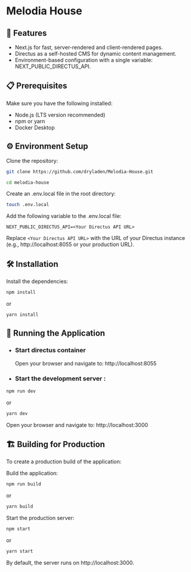 # Melodia House

## 🚀 Features

- Next.js for fast, server-rendered and client-rendered pages.
- Directus as a self-hosted CMS for dynamic content management.
- Environment-based configuration with a single variable: NEXT_PUBLIC_DIRECTUS_API.

## 📋 Prerequisites

Make sure you have the following installed:

- Node.js (LTS version recommended)
- npm or yarn
- Docker Desktop

## ⚙️ Environment Setup

Clone the repository:

```bash
git clone https://github.com/dryladen/Melodia-House.git

```

```bash
cd melodia-house
```

Create an .env.local file in the root directory:

```bash
touch .env.local
```

Add the following variable to the .env.local file:

```env
NEXT_PUBLIC_DIRECTUS_API=<Your Directus API URL>
```

Replace `<Your Directus API URL>` with the URL of your Directus instance (e.g., http://localhost:8055 or your production URL).

## 🛠 Installation

Install the dependencies:

```bash
npm install
```

or

```bash
yarn install
```

## 🚀 Running the Application

- ### Start directus container
  Open your browser and navigate to:
  http://localhost:8055
- ### Start the development server :

```bash
npm run dev
```

or

```bash
yarn dev
```

Open your browser and navigate to:
http://localhost:3000

## 🏗 Building for Production

To create a production build of the application:

Build the application:

```bash
npm run build
```

or

```bash
yarn build
```

Start the production server:

```bash
npm start
```

or

```bash
yarn start
```

By default, the server runs on http://localhost:3000.

